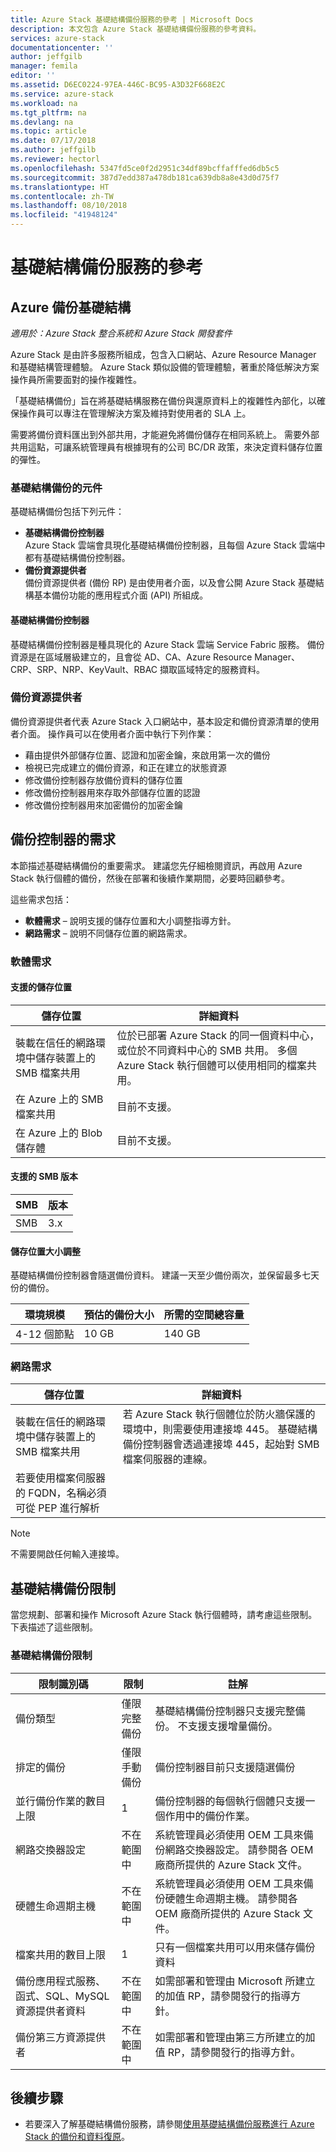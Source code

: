 ```yaml
---
title: Azure Stack 基礎結構備份服務的參考 | Microsoft Docs
description: 本文包含 Azure Stack 基礎結構備份服務的參考資料。
services: azure-stack
documentationcenter: ''
author: jeffgilb
manager: femila
editor: ''
ms.assetid: D6EC0224-97EA-446C-BC95-A3D32F668E2C
ms.service: azure-stack
ms.workload: na
ms.tgt_pltfrm: na
ms.devlang: na
ms.topic: article
ms.date: 07/17/2018
ms.author: jeffgilb
ms.reviewer: hectorl
ms.openlocfilehash: 5347fd5ce0f2d2951c34df89bcffafffed6db5c5
ms.sourcegitcommit: 387d7edd387a478db181ca639db8a8e43d0d75f7
ms.translationtype: HT
ms.contentlocale: zh-TW
ms.lasthandoff: 08/10/2018
ms.locfileid: "41948124"
---
```

# <a name="infrastructure-backup-service-reference"></a>基礎結構備份服務的參考

## <a name="azure-backup-infrastructure"></a>Azure 備份基礎結構

*適用於：Azure Stack 整合系統和 Azure Stack 開發套件*

Azure Stack 是由許多服務所組成，包含入口網站、Azure Resource Manager 和基礎結構管理體驗。 Azure Stack 類似設備的管理體驗，著重於降低解決方案操作員所需要面對的操作複雜性。

「基礎結構備份」旨在將基礎結構服務在備份與還原資料上的複雜性內部化，以確保操作員可以專注在管理解決方案及維持對使用者的 SLA 上。

需要將備份資料匯出到外部共用，才能避免將備份儲存在相同系統上。 需要外部共用這點，可讓系統管理員有根據現有的公司 BC/DR 政策，來決定資料儲存位置的彈性。 

### <a name="infrastructure-backup-components"></a>基礎結構備份的元件

基礎結構備份包括下列元件：

 - **基礎結構備份控制器**  
 Azure Stack 雲端會具現化基礎結構備份控制器，且每個 Azure Stack 雲端中都有基礎結構備份控制器。
 - **備份資源提供者**  
 備份資源提供者 (備份 RP) 是由使用者介面，以及會公開 Azure Stack 基礎結構基本備份功能的應用程式介面 (API) 所組成。

#### <a name="infrastructure-backup-controller"></a>基礎結構備份控制器

基礎結構備份控制器是種具現化的 Azure Stack 雲端 Service Fabric 服務。 備份資源是在區域層級建立的，且會從 AD、CA、Azure Resource Manager、CRP、SRP、NRP、KeyVault、RBAC 擷取區域特定的服務資料。 

### <a name="backup-resource-provider"></a>備份資源提供者

備份資源提供者代表 Azure Stack 入口網站中，基本設定和備份資源清單的使用者介面。 操作員可以在使用者介面中執行下列作業：

 - 藉由提供外部儲存位置、認證和加密金鑰，來啟用第一次的備份
 - 檢視已完成建立的備份資源，和正在建立的狀態資源
 - 修改備份控制器存放備份資料的儲存位置
 - 修改備份控制器用來存取外部儲存位置的認證
 - 修改備份控制器用來加密備份的加密金鑰 


## <a name="backup-controller-requirements"></a>備份控制器的需求

本節描述基礎結構備份的重要需求。 建議您先仔細檢閱資訊，再啟用 Azure Stack 執行個體的備份，然後在部署和後續作業期間，必要時回顧參考。

這些需求包括：

  - **軟體需求** – 說明支援的儲存位置和大小調整指導方針。 
  - **網路需求** – 說明不同儲存位置的網路需求。  

### <a name="software-requirements"></a>軟體需求

#### <a name="supported-storage-locations"></a>支援的儲存位置

| 儲存位置                                                                 | 詳細資料                                                                                                                                                  |
|----------------------------------------------------------------------------------|----------------------------------------------------------------------------------------------------------------------------------------------------------|
| 裝載在信任的網路環境中儲存裝置上的 SMB 檔案共用 | 位於已部署 Azure Stack 的同一個資料中心，或位於不同資料中心的 SMB 共用。 多個 Azure Stack 執行個體可以使用相同的檔案共用。 |
| 在 Azure 上的 SMB 檔案共用                                                          | 目前不支援。                                                                                                                                 |
| 在 Azure 上的 Blob 儲存體                                                            | 目前不支援。                                                                                                                                 |

#### <a name="supported-smb-versions"></a>支援的 SMB 版本

| SMB | 版本 |
|-----|---------|
| SMB | 3.x     |

#### <a name="storage-location-sizing"></a>儲存位置大小調整 

基礎結構備份控制器會隨選備份資料。 建議一天至少備份兩次，並保留最多七天份的備份。 

| 環境規模 | 預估的備份大小 | 所需的空間總容量 |
|-------------------|--------------------------|--------------------------------|
| 4-12 個節點        | 10 GB                     | 140 GB                          |

### <a name="network-requirements"></a>網路需求
| 儲存位置                                                                 | 詳細資料                                                                                                                                                                                 |
|----------------------------------------------------------------------------------|-----------------------------------------------------------------------------------------------------------------------------------------------------------------------------------------|
| 裝載在信任的網路環境中儲存裝置上的 SMB 檔案共用 | 若 Azure Stack 執行個體位於防火牆保護的環境中，則需要使用連接埠 445。 基礎結構備份控制器會透過連接埠 445，起始對 SMB 檔案伺服器的連線。 |
| 若要使用檔案伺服器的 FQDN，名稱必須可從 PEP 進行解析             |                                                                                                                                                                                         |

> [!Note]  
> 不需要開啟任何輸入連接埠。


## <a name="infrastructure-backup-limits"></a>基礎結構備份限制

當您規劃、部署和操作 Microsoft Azure Stack 執行個體時，請考慮這些限制。 下表描述了這些限制。

### <a name="infrastructure-backup-limits"></a>基礎結構備份限制
| 限制識別碼                                                 | 限制        | 註解                                                                                                                                    |
|------------------------------------------------------------------|--------------|---------------------------------------------------------------------------------------------------------------------------------------------|
| 備份類型                                                      | 僅限完整備份    | 基礎結構備份控制器只支援完整備份。 不支援支援增量備份。                                          |
| 排定的備份                                                | 僅限手動備份  | 備份控制器目前只支援隨選備份                                                                                 |
| 並行備份作業的數目上限                                   | 1            | 備份控制器的每個執行個體只支援一個作用中的備份作業。                                                                  |
| 網路交換器設定                                     | 不在範圍中 | 系統管理員必須使用 OEM 工具來備份網路交換器設定。 請參閱各 OEM 廠商所提供的 Azure Stack 文件。 |
| 硬體生命週期主機                                          | 不在範圍中 | 系統管理員必須使用 OEM 工具來備份硬體生命週期主機。 請參閱各 OEM 廠商所提供的 Azure Stack 文件。      |
| 檔案共用的數目上限                                    | 1            | 只有一個檔案共用可以用來儲存備份資料                                                                                        |
| 備份應用程式服務、函式、SQL、MySQL 資源提供者資料 | 不在範圍中 | 如需部署和管理由 Microsoft 所建立的加值 RP，請參閱發行的指導方針。                                                  |
| 備份第三方資源提供者                              | 不在範圍中 | 如需部署和管理由第三方所建立的加值 RP，請參閱發行的指導方針。                                          |

## <a name="next-steps"></a>後續步驟

 - 若要深入了解基礎結構備份服務，請參閱[使用基礎結構備份服務進行 Azure Stack 的備份和資料復原](azure-stack-backup-infrastructure-backup.md)。